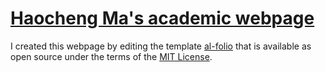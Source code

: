 # [Haocheng Ma's academic webpage](https://haocheng-ma.github.io/)

I created this webpage by editing the template [al-folio](https://github.com/alshedivat/al-folio) that is available as open source under the terms of the [MIT License](https://github.com/alshedivat/al-folio/blob/master/LICENSE). 
